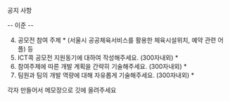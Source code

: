 공지 사항 

-- 이준 -- 

4. 공모전 참여 주제 *
(서울시 공공체육서비스를 활용한 체육시설위치, 예약 관련 어플) 등 
5. ICT콕 공모전 지원동기에 대하여 작성해주세요. (300자내외) *
6. 참여주제에 따른 개발 계획을 간략히 기술해주세요. (300자내외) *
7. 팀원과 팀의 개발 역량에 대해 자유롭게 기술해주세요. (300자내외) *

각자 만들어서 메모장으로 깃에 올려주세요 